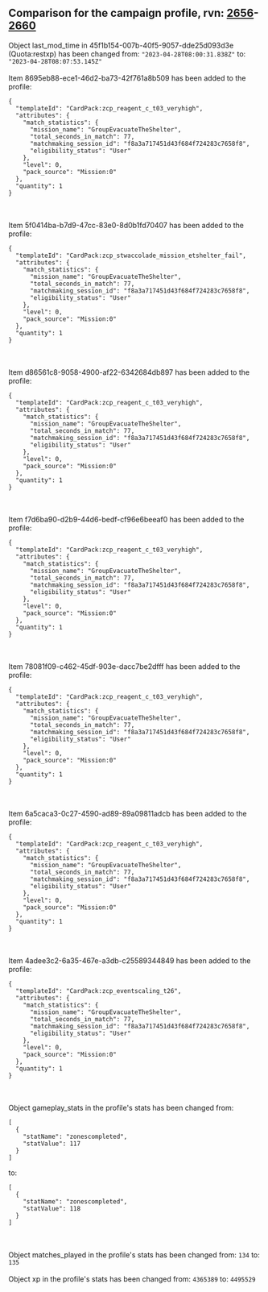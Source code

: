 ## Comparison for the campaign profile, rvn: [2656](https://github.com/PRO100KatYT/FortniteProfileRevisions/tree/main/profiles/campaign/2656%20campaign.json)-[2660](https://github.com/PRO100KatYT/FortniteProfileRevisions/tree/main/profiles/campaign/2660%20campaign.json)

Object last_mod_time in 45f1b154-007b-40f5-9057-dde25d093d3e (Quota:restxp) has been changed from: `"2023-04-28T08:00:31.838Z"` to: `"2023-04-28T08:07:53.145Z"`
<br><br>
Item 8695eb88-ece1-46d2-ba73-42f761a8b509 has been added to the profile:

```
{
  "templateId": "CardPack:zcp_reagent_c_t03_veryhigh",
  "attributes": {
    "match_statistics": {
      "mission_name": "GroupEvacuateTheShelter",
      "total_seconds_in_match": 77,
      "matchmaking_session_id": "f8a3a717451d43f684f724283c7658f8",
      "eligibility_status": "User"
    },
    "level": 0,
    "pack_source": "Mission:0"
  },
  "quantity": 1
}
```

<br><br>
Item 5f0414ba-b7d9-47cc-83e0-8d0b1fd70407 has been added to the profile:

```
{
  "templateId": "CardPack:zcp_stwaccolade_mission_etshelter_fail",
  "attributes": {
    "match_statistics": {
      "mission_name": "GroupEvacuateTheShelter",
      "total_seconds_in_match": 77,
      "matchmaking_session_id": "f8a3a717451d43f684f724283c7658f8",
      "eligibility_status": "User"
    },
    "level": 0,
    "pack_source": "Mission:0"
  },
  "quantity": 1
}
```

<br><br>
Item d86561c8-9058-4900-af22-6342684db897 has been added to the profile:

```
{
  "templateId": "CardPack:zcp_reagent_c_t03_veryhigh",
  "attributes": {
    "match_statistics": {
      "mission_name": "GroupEvacuateTheShelter",
      "total_seconds_in_match": 77,
      "matchmaking_session_id": "f8a3a717451d43f684f724283c7658f8",
      "eligibility_status": "User"
    },
    "level": 0,
    "pack_source": "Mission:0"
  },
  "quantity": 1
}
```

<br><br>
Item f7d6ba90-d2b9-44d6-bedf-cf96e6beeaf0 has been added to the profile:

```
{
  "templateId": "CardPack:zcp_reagent_c_t03_veryhigh",
  "attributes": {
    "match_statistics": {
      "mission_name": "GroupEvacuateTheShelter",
      "total_seconds_in_match": 77,
      "matchmaking_session_id": "f8a3a717451d43f684f724283c7658f8",
      "eligibility_status": "User"
    },
    "level": 0,
    "pack_source": "Mission:0"
  },
  "quantity": 1
}
```

<br><br>
Item 78081f09-c462-45df-903e-dacc7be2dfff has been added to the profile:

```
{
  "templateId": "CardPack:zcp_reagent_c_t03_veryhigh",
  "attributes": {
    "match_statistics": {
      "mission_name": "GroupEvacuateTheShelter",
      "total_seconds_in_match": 77,
      "matchmaking_session_id": "f8a3a717451d43f684f724283c7658f8",
      "eligibility_status": "User"
    },
    "level": 0,
    "pack_source": "Mission:0"
  },
  "quantity": 1
}
```

<br><br>
Item 6a5caca3-0c27-4590-ad89-89a09811adcb has been added to the profile:

```
{
  "templateId": "CardPack:zcp_reagent_c_t03_veryhigh",
  "attributes": {
    "match_statistics": {
      "mission_name": "GroupEvacuateTheShelter",
      "total_seconds_in_match": 77,
      "matchmaking_session_id": "f8a3a717451d43f684f724283c7658f8",
      "eligibility_status": "User"
    },
    "level": 0,
    "pack_source": "Mission:0"
  },
  "quantity": 1
}
```

<br><br>
Item 4adee3c2-6a35-467e-a3db-c25589344849 has been added to the profile:

```
{
  "templateId": "CardPack:zcp_eventscaling_t26",
  "attributes": {
    "match_statistics": {
      "mission_name": "GroupEvacuateTheShelter",
      "total_seconds_in_match": 77,
      "matchmaking_session_id": "f8a3a717451d43f684f724283c7658f8",
      "eligibility_status": "User"
    },
    "level": 0,
    "pack_source": "Mission:0"
  },
  "quantity": 1
}
```

<br><br>
Object gameplay_stats in the profile's stats has been changed from:

```
[
  {
    "statName": "zonescompleted",
    "statValue": 117
  }
]
```

to:

```
[
  {
    "statName": "zonescompleted",
    "statValue": 118
  }
]
```

<br><br>
Object matches_played in the profile's stats has been changed from: `134` to: `135`
<br><br>
Object xp in the profile's stats has been changed from: `4365389` to: `4495529`
<br><br>
